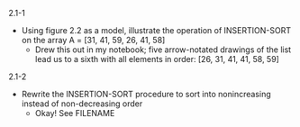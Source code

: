 2.1-1
* Using figure 2.2 as a model, illustrate the operation of INSERTION-SORT on the
  array A = [31, 41, 59, 26, 41, 58]
  * Drew this out in my notebook; five arrow-notated drawings of the list lead us
    to a sixth with all elements in order: [26, 31, 41, 41, 58, 59]

2.1-2
* Rewrite the INSERTION-SORT procedure to sort into nonincreasing instead of
  non-decreasing order
  * Okay! See FILENAME
